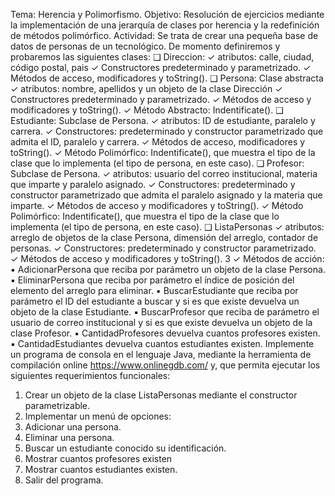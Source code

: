 Tema: Herencia y Polimorfismo.
Objetivo: Resolución de ejercicios mediante la implementación de una jerarquía de clases
por herencia y la redefinición de métodos polimórfico.
Actividad: Se trata de crear una pequeña base de datos de personas de un tecnológico.
De momento definiremos y probaremos las siguientes clases:
❑ Direccion:
✓ atributos: calle, ciudad, código postal, pais
✓ Constructores predeterminado y parametrizado.
✓ Métodos de acceso, modificadores y toString().
❑ Persona: Clase abstracta
✓ atributos: nombre, apellidos y un objeto de la clase Dirección
✓ Constructores predeterminado y parametrizado.
✓ Métodos de acceso y modificadores y toString().
✓ Método Abstracto: Indentificate().
❑ Estudiante: Subclase de Persona.
✓ atributos: ID de estudiante, paralelo y carrera.
✓ Constructores: predeterminado y constructor parametrizado que admita el ID,
paralelo y carrera.
✓ Métodos de acceso, modificadores y toString().
✓ Método Polimórfico: Indentificate(), que muestra el tipo de la clase que lo
implementa (el tipo de persona, en este caso).
❑ Profesor: Subclase de Persona.
✓ atributos: usuario del correo institucional, materia que imparte y paralelo
asignado.
✓ Constructores: predeterminado y constructor parametrizado que admita el
paralelo asignado y la materia que imparte.
✓ Métodos de acceso y modificadores y toString().
✓ Método Polimórfico: Indentificate(), que muestra el tipo de la clase que lo
implementa (el tipo de persona, en este caso).
❑ ListaPersonas
✓ atributos: arreglo de objetos de la clase Persona, dimensión del arreglo,
contador de personas.
✓ Constructores: predeterminado y constructor parametrizado.
✓ Métodos de acceso y modificadores y toString().
3
✓ Métodos de acción:
▪ AdicionarPersona que reciba por parámetro un objeto de la clase
Persona.
▪ EliminarPersona que reciba por parámetro el índice de posición
del elemento del arreglo para eliminar.
▪ BuscarEstudiante que reciba por parámetro el ID del estudiante a
buscar y si es que existe devuelva un objeto de la clase
Estudiante.
▪ BuscarProfesor que reciba de parámetro el usuario de correo
institucional y si es que existe devuelva un objeto de la clase
Profesor.
▪ CantidadProfesores devuelva cuantos profesores existen.
▪ CantidadEstudiantes devuelva cuantos estudiantes existen.
Implemente un programa de consola en el lenguaje Java, mediante la herramienta de
compilación online https://www.onlinegdb.com/ y, que permita ejecutar los siguientes
requerimientos funcionales:
1. Crear un objeto de la clase ListaPersonas mediante el constructor parametrizable.
2. Implementar un menú de opciones:
1. Adicionar una persona.
2. Eliminar una persona.
3. Buscar un estudiante conocido su identificación.
4. Mostrar cuantos profesores existen
5. Mostrar cuantos estudiantes existen.
6. Salir del programa.
